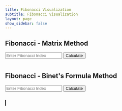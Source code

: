 ```yaml
---
title: Fibonacci Visualization
subtitle: Fibonacci Visualization
layout: page
show_sidebar: false
---
```


<!DOCTYPE html>
<html lang="en">
<head>
    <meta charset="UTF-8">
    <meta name="viewport" content="width=device-width, initial-scale=1.0">
    <title>Fibonacci Visualization</title>
</head>
<body>
    <!-- Fibonacci - Matrix Method -->
    <h2>Fibonacci - Matrix Method</h2>
    <input type="number" id="matrixIndex" placeholder="Enter Fibonacci Index" />
    <button onclick="fetchFibonacci('matrix', document.getElementById('matrixIndex').value)">Calculate</button>
    <pre id="matrixResult"></pre>
    <!-- Fibonacci - Binet's Formula Method -->
    <h2>Fibonacci - Binet's Formula Method</h2>
    <input type="number" id="binetIndex" placeholder="Enter Fibonacci Index" />
    <button onclick="fetchFibonacci('binet', document.getElementById('binetIndex').value)">Calculate</button>
    <pre id="binetResult"></pre>
    <!-- Canvas for Visualization -->
    <canvas id="fibonacciCanvas" width="800" height="400" style="border:1px solid #000;"></canvas>
    <script>
        // get canvas and 2D rendering context
        const canvas = document.getElementById('fibonacciCanvas');
        const ctx = canvas.getContext('2d');
        // function to draw fibonacci sequence on the canvas
        function drawFibonacci(sequence, method) {
            const scale = 10; // scale for better visualization
            const startX = 50; // starting X-coordinate for the sequence
            const startY = 300; // starting Y-coordinate for the sequence
            let x = startX;
            let y = startY;
            // clear the canvas before drawing to avoid overlap
            ctx.clearRect(0, 0, canvas.width, canvas.height);
            // isplay fibonacci sequence text on the canvas
            ctx.font = '12px Arial';
            ctx.fillText(`Fibonacci Sequence (${method}): ${sequence.join(', ')}`, 10, 20);
            // begin drawing the sequence
            ctx.beginPath();
            ctx.moveTo(startX, startY);
            // iterate through the sequence and draw each point
            for (let i = 0; i < sequence.length; i++) {
                x += scale; // Move right on X-axis
                const height = -sequence[i] * scale; // salculate height based on the Fibonacci value
                ctx.lineTo(x, y + height); // draw line to the next point
                y = y + height; // update Y-coordinate for the next iteration
            }
            // stroke the path to display the complete sequence
            ctx.stroke();
        }
        // function to fetch Fibonacci sequence data from the API
        function fetchFibonacci(method, index) {
            // fetch data from the API
            fetch(`https://ww3.stu.nighthawkcodingsociety.com/api/fibonacci/${method}/${index}`)
            .then(response => response.json())
            .then(data => {
                // display the result in the pre tag
                document.getElementById(method + 'Result').textContent = JSON.stringify(data);
                // draw the Fibonacci sequence on the canvas
                drawFibonacci(data.sequence, method);
            })
            .catch(error => {
                // log any errors to the console
                console.error('Error:', error);
            });
        }
</script>
</body>
</html>
